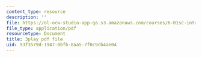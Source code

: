 ```yaml
---
content_type: resource
description: ''
file: https://ol-ocw-studio-app-qa.s3.amazonaws.com/courses/6-01sc-introduction-to-electrical-engineering-and-computer-science-i-spring-2011/93f3579d19470bfb8aa57f0c9cb4ae04_FANl3evX0FQ.pdf
file_type: application/pdf
resourcetype: Document
title: 3play pdf file
uid: 93f3579d-1947-0bfb-8aa5-7f0c9cb4ae04
---
```

